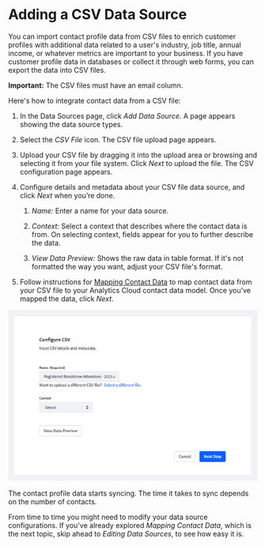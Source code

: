 # Adding a CSV Data Source [](id=adding-a-csv-data-source)

You can import contact profile data from CSV files to enrich customer profiles
with additional data related to a user's industry, job title, annual income, or
whatever metrics are important to your business. If you have customer profile
data in databases or collect it through web forms, you can export the data into
CSV files. 

**Important:** The CSV files must have an email column. 

Here's how to integrate contact data from a CSV file:

1. In the Data Sources page, click *Add Data Source*. A page
   appears showing the data source types. 

2. Select the *CSV File* icon. The CSV file upload page appears.

3. Upload your CSV file by dragging it into the upload area or browsing and
   selecting it from your file system. Click *Next* to upload the
   file. The CSV configuration page appears. 

4. Configure details and metadata about your CSV file data source, and click
   *Next* when you’re done.

    1. *Name:* Enter a name for your data source. 

    2. *Context:* Select a context that describes where the contact data is
       from. On selecting context, fields appear for you to further describe the
       data.

    3. *View Data Preview:* Shows the raw data in table format. If it's not
       formatted the way you want, adjust your CSV file's format. 

5. Follow instructions for
[Mapping Contact Data](https://github.com/liferay/liferay-docs/blob/master/discover/analytics-cloud/articles/02-getting-started/04-mapping-contact-data.markdown)
to map contact data from your CSV file to your Analytics Cloud contact data
model. Once you’ve mapped the data, click *Next*. 

![Figure 1: When configuring a CSV file data source, you can describe the data context and view the data to make sure it’s formatted properly.](../../images/configure-csv-data-source.png)

The contact profile data starts syncing. The time it takes to sync depends on
the number of contacts. 

From time to time you might need to modify your data source configurations. If
you've already explored *Mapping Contact Data*, which is the next topic, skip
ahead to *Editing Data Sources*, to see how easy it is.
